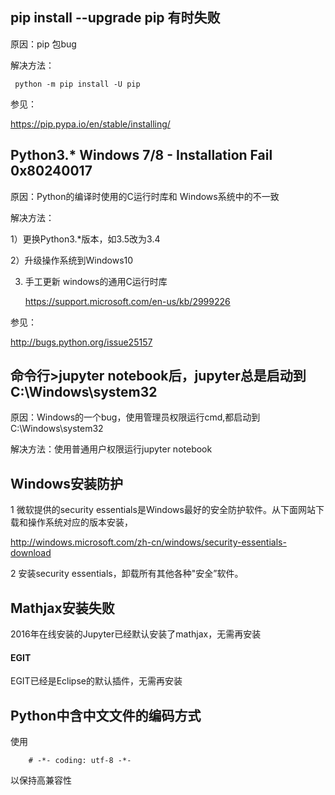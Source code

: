 
## pip install  --upgrade pip  有时失败

 原因：pip 包bug
 
 解决方法：
    
     python -m pip install -U pip
 
 参见：
 
   https://pip.pypa.io/en/stable/installing/

## Python3.*  Windows 7/8 - Installation Fail 0x80240017 

原因：Python的编译时使用的C运行时库和 Windows系统中的不一致

解决方法：

   1）更换Python3.*版本，如3.5改为3.4
   
   2）升级操作系统到Windows10
   
   3) 手工更新 windows的通用C运行时库
    
      https://support.microsoft.com/en-us/kb/2999226

参见：    

   http://bugs.python.org/issue25157
   
## 命令行>jupyter notebook后，jupyter总是启动到C:\Windows\system32 

原因：Windows的一个bug，使用管理员权限运行cmd,都启动到C:\Windows\system32

解决方法：使用普通用户权限运行jupyter notebook

## Windows安装防护

1 微软提供的security essentials是Windows最好的安全防护软件。从下面网站下载和操作系统对应的版本安装，

http://windows.microsoft.com/zh-cn/windows/security-essentials-download

2 安装security essentials，卸载所有其他各种"安全”软件。

## Mathjax安装失败

2016年在线安装的Jupyter已经默认安装了mathjax，无需再安装

#### EGIT

EGIT已经是Eclipse的默认插件，无需再安装

## Python中含中文文件的编码方式

使用

```
	# -*- coding: utf-8 -*-
```

以保持高兼容性


